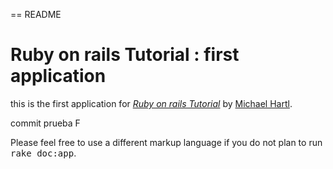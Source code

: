 == README

# Ruby on rails Tutorial : first application

this is the first application for 
[*Ruby on rails Tutorial*](http://ruby.railstutorial.org)
by [Michael Hartl](http://michaelhartl.com/).

commit 
prueba F

Please feel free to use a different markup language if you do not plan to run
<tt>rake doc:app</tt>.

